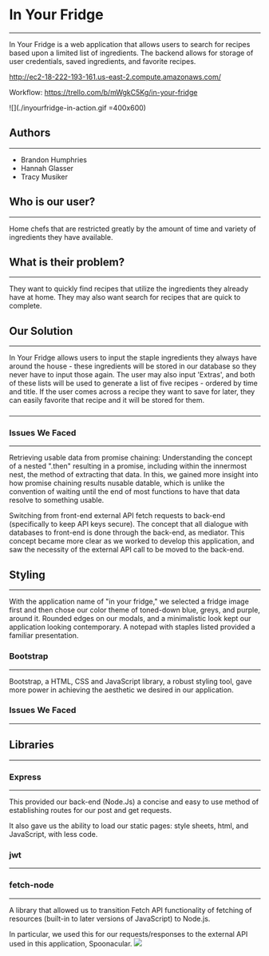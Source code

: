 # In Your Fridge
-------------------
In Your Fridge is a web application that allows users to search for recipes based upon a limited list of ingredients. The backend allows for storage of user credentials, saved ingredients, and favorite recipes.

http://ec2-18-222-193-161.us-east-2.compute.amazonaws.com/

Workflow:
https://trello.com/b/mWgkC5Kg/in-your-fridge


![](./inyourfridge-in-action.gif =400x600)

## Authors
--------------
* Brandon Humphries
* Hannah Glasser
* Tracy Musiker

## Who is our user?
------------------- 
Home chefs that are restricted greatly by the amount of time and variety of ingredients they have available. 

## What is their problem?
-------------------
They want to quickly find recipes that utilize the ingredients they already have at home. They may also want search for recipes that are quick to complete.


## Our Solution
-------------------
In Your Fridge allows users to input the staple ingredients they always have around the house - these ingredients will be stored in our database so they never have to input those again. The user may also input 'Extras', and both of these lists will be used to generate a list of five recipes - ordered by time and title. If the user comes across a recipe they want to save for later, they can easily favorite that recipe and it will be stored for them.

### 
-----------------

### Issues We Faced
-------------------
Retrieving usable data from promise chaining: Understanding the concept of a nested ".then" resulting in a promise, including within the innermost nest, the method of extracting that data. In this, we gained more insight into how promise chaining results nusable datable, which is unlike  the convention of waiting until the end of most functions to have that data resolve to something usable.

Switching from front-end external API fetch requests to back-end (specifically to keep API keys secure). The concept that all dialogue with databases to front-end is done through the back-end, as mediator. This concept became more clear as we worked to develop this application, and saw the necessity of the external API call to be moved to the back-end. 

## Styling
----------
With the application name of "in your fridge," we selected a fridge image first and then chose our color theme of toned-down blue, greys, and purple, around it. Rounded edges on our modals, and a minimalistic look kept our application looking contemporary. A notepad with staples listed provided a familiar presentation.

### Bootstrap
------------
Bootstrap, a HTML, CSS and JavaScript library, a robust styling tool, gave more power in achieving the aesthetic we desired in our application.

### Issues We Faced
-------------------


## Libraries
------------


### Express
--------------
This provided our back-end (Node.Js) a concise and easy to use method of establishing routes for our post and get requests.

It also gave us the ability to load our static pages: style sheets, html, and JavaScript, with less code.

### jwt
--------------


### fetch-node
------------
A library that allowed us to transition Fetch API functionality of fetching of resources (built-in to later versions of JavaScript) to Node.js.

In particular, we used this for our requests/responses to the external API used in this application, Spoonacular.
![](photo.png)
 
